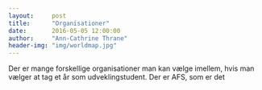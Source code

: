 ```yaml
---
layout:     post
title:      "Organisationer"
date:       2016-05-05 12:00:00
author:     "Ann-Cathrine Thrane"
header-img: "img/worldmap.jpg"
---
```

Der er mange forskellige organisationer man kan vælge imellem, hvis man vælger at tag et år som udveklingstudent.
Der er AFS, som er det 